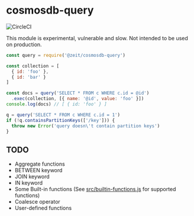 # cosmosdb-query

![CircleCI](https://circleci.com/gh/zeit/cosmosdb-query.svg?style=svg&circle-token=9e222857e204b02378b95ed119a319c0e17223d2)

This module is experimental, vulnerable and slow. Not intended to be used on production.

```js
const query = require('@zeit/cosmosdb-query')

const collection = [
  { id: 'foo' },
  { id: 'bar' }
]

const docs = query('SELECT * FROM c WHERE c.id = @id')
  .exec(collection, [{ name: '@id', value: 'foo' }])
console.log(docs) // [ { id: 'foo' } ]

q = query('SELECT * FROM c WHERE c.id = 1')
if (!q.containsPartitionKeys(['/key'])) {
  throw new Error('query doesn\'t contain partition keys')
}
```

## TODO

- Aggregate functions
- BETWEEN keyword
- JOIN keyword
- IN keyword
- Some Built-in functions (See [src/builtin-functions.js](https://github.com/zeit/cosmosdb-query/blob/master/src/builtin-functions.js) for supported functions)
- Coalesce operator
- User-defined functions
